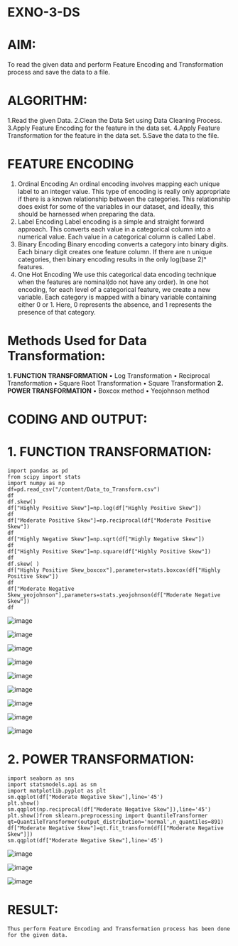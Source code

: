 # EXNO-3-DS

# AIM:
To read the given data and perform Feature Encoding and Transformation process and save the data to a file.

# ALGORITHM:

1.Read the given Data.
2.Clean the Data Set using Data Cleaning Process.
3.Apply Feature Encoding for the feature in the data set.
4.Apply Feature Transformation for the feature in the data set.
5.Save the data to the file.

# FEATURE ENCODING

1. Ordinal Encoding
An ordinal encoding involves mapping each unique label to an integer value. This type of encoding is really only appropriate if there is a known relationship between the categories. This relationship does exist for some of the variables in our dataset, and ideally, this should be harnessed when preparing the data.
2. Label Encoding
Label encoding is a simple and straight forward approach. This converts each value in a categorical column into a numerical value. Each value in a categorical column is called Label.
3. Binary Encoding
Binary encoding converts a category into binary digits. Each binary digit creates one feature column. If there are n unique categories, then binary encoding results in the only log(base 2)ⁿ features.
4. One Hot Encoding
We use this categorical data encoding technique when the features are nominal(do not have any order). In one hot encoding, for each level of a categorical feature, we create a new variable. Each category is mapped with a binary variable containing either 0 or 1. Here, 0 represents the absence, and 1 represents the presence of that category.

# Methods Used for Data Transformation:
  **1. FUNCTION TRANSFORMATION**
• Log Transformation
• Reciprocal Transformation
• Square Root Transformation
• Square Transformation
  **2. POWER TRANSFORMATION**
• Boxcox method
• Yeojohnson method

# CODING AND OUTPUT:
# 1. FUNCTION TRANSFORMATION:

```
import pandas as pd
from scipy import stats
import numpy as np
df=pd.read_csv("/content/Data_to_Transform.csv")
df
df.skew()
df["Highly Positive Skew"]=np.log(df["Highly Positive Skew"])
df
df["Moderate Positive Skew"]=np.reciprocal(df["Moderate Positive Skew"])
df
df["Highly Negative Skew"]=np.sqrt(df["Highly Negative Skew"])
df
df["Highly Positive Skew"]=np.square(df["Highly Positive Skew"])
df
df.skew( )
df["Highly Positive Skew_boxcox"],parameter=stats.boxcox(df["Highly Positive Skew"])
df
df["Moderate Negative Skew_yeojohnson"],parameters=stats.yeojohnson(df["Moderate Negative Skew"])
df
```
![image](https://github.com/user-attachments/assets/64d12d6f-c5b7-439c-a793-011a28e0b432)

![image](https://github.com/user-attachments/assets/232929d7-1c40-43ab-a27b-ffeb9c9a8ca3)

![image](https://github.com/user-attachments/assets/726e44a2-15a7-45e4-99f2-7c425a37f7ba)

![image](https://github.com/user-attachments/assets/07e30cab-02cc-4599-81af-b91d6149059c)

![image](https://github.com/user-attachments/assets/0bc63b9d-808a-4fd4-9338-9fa043391cfe)

![image](https://github.com/user-attachments/assets/f5b30942-2183-4c5e-8773-e7e7c3bc7650)

![image](https://github.com/user-attachments/assets/7e022ba8-55e8-4f6e-9903-8bf1e763c47e)

![image](https://github.com/user-attachments/assets/1fa3a697-2b5a-468e-a181-341be740da25)

![image](https://github.com/user-attachments/assets/8fcb1473-2b6d-48b6-acac-94324c9f17c5)

# 2. POWER TRANSFORMATION:

```
import seaborn as sns
import statsmodels.api as sm
import matplotlib.pyplot as plt
sm.qqplot(df["Moderate Negative Skew"],line='45')
plt.show()
sm.qqplot(np.reciprocal(df["Moderate Negative Skew"]),line='45')
plt.show()from sklearn.preprocessing import QuantileTransformer
qt=QuantileTransformer(output_distribution='normal',n_quantiles=891)
df["Moderate Negative Skew"]=qt.fit_transform(df[["Moderate Negative Skew"]])
sm.qqplot(df["Moderate Negative Skew"],line='45')
```
![image](https://github.com/user-attachments/assets/8aa121f9-9ab5-4f0e-be53-a59732af88df)

![image](https://github.com/user-attachments/assets/4f57b40f-edf8-4bac-996a-20ef73574755)

![image](https://github.com/user-attachments/assets/19b0074d-511d-48e3-a583-352cc5a5ed52)

# RESULT:
    Thus perform Feature Encoding and Transformation process has been done for the given data. 

       
